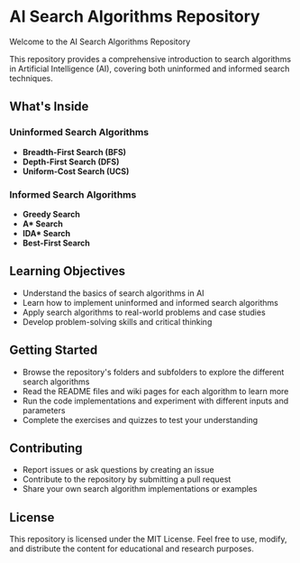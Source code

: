 # AI Search Algorithms Repository

Welcome to the AI Search Algorithms Repository

This repository provides a comprehensive introduction to search algorithms in Artificial Intelligence (AI), covering both uninformed and informed search techniques.

## What's Inside

### Uninformed Search Algorithms

* **Breadth-First Search (BFS)**
* **Depth-First Search (DFS)**
* **Uniform-Cost Search (UCS)**

### Informed Search Algorithms

* **Greedy Search**
* **A\* Search**
* **IDA\* Search**
* **Best-First Search**



## Learning Objectives

* Understand the basics of search algorithms in AI
* Learn how to implement uninformed and informed search algorithms
* Apply search algorithms to real-world problems and case studies
* Develop problem-solving skills and critical thinking

## Getting Started

* Browse the repository's folders and subfolders to explore the different search algorithms
* Read the README files and wiki pages for each algorithm to learn more
* Run the code implementations and experiment with different inputs and parameters
* Complete the exercises and quizzes to test your understanding

## Contributing

* Report issues or ask questions by creating an issue
* Contribute to the repository by submitting a pull request
* Share your own search algorithm implementations or examples

## License

This repository is licensed under the MIT License. Feel free to use, modify, and distribute the content for educational and research purposes.
